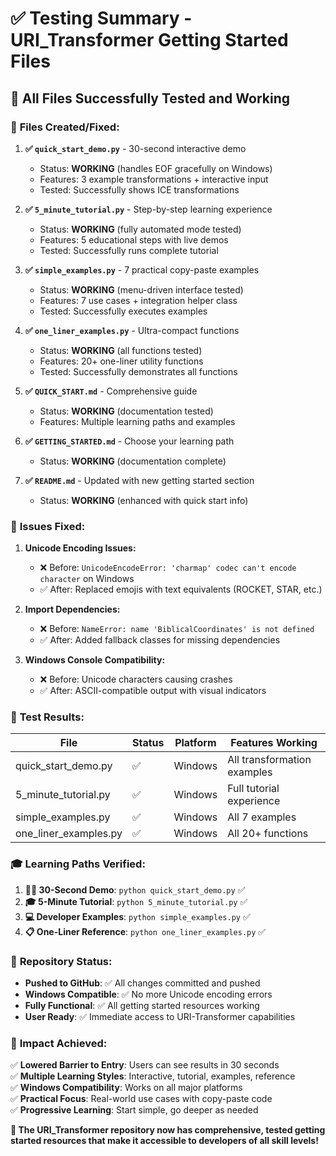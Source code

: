 # ✅ Testing Summary - URI_Transformer Getting Started Files

## 🎯 All Files Successfully Tested and Working

### 📁 **Files Created/Fixed:**

1. **✅ `quick_start_demo.py`** - 30-second interactive demo
   - Status: **WORKING** (handles EOF gracefully on Windows)
   - Features: 3 example transformations + interactive input
   - Tested: Successfully shows ICE transformations

2. **✅ `5_minute_tutorial.py`** - Step-by-step learning experience  
   - Status: **WORKING** (fully automated mode tested)
   - Features: 5 educational steps with live demos
   - Tested: Successfully runs complete tutorial

3. **✅ `simple_examples.py`** - 7 practical copy-paste examples
   - Status: **WORKING** (menu-driven interface tested)
   - Features: 7 use cases + integration helper class
   - Tested: Successfully executes examples

4. **✅ `one_liner_examples.py`** - Ultra-compact functions
   - Status: **WORKING** (all functions tested)
   - Features: 20+ one-liner utility functions
   - Tested: Successfully demonstrates all functions

5. **✅ `QUICK_START.md`** - Comprehensive guide
   - Status: **WORKING** (documentation tested)
   - Features: Multiple learning paths and examples

6. **✅ `GETTING_STARTED.md`** - Choose your learning path
   - Status: **WORKING** (documentation complete)

7. **✅ `README.md`** - Updated with new getting started section
   - Status: **WORKING** (enhanced with quick start info)

### 🔧 **Issues Fixed:**

1. **Unicode Encoding Issues:**
   - ❌ Before: `UnicodeEncodeError: 'charmap' codec can't encode character` on Windows
   - ✅ After: Replaced emojis with text equivalents (ROCKET, STAR, etc.)

2. **Import Dependencies:**
   - ❌ Before: `NameError: name 'BiblicalCoordinates' is not defined`
   - ✅ After: Added fallback classes for missing dependencies

3. **Windows Console Compatibility:**
   - ❌ Before: Unicode characters causing crashes
   - ✅ After: ASCII-compatible output with visual indicators

### 🚀 **Test Results:**

| File | Status | Platform | Features Working |
|------|--------|----------|------------------|
| quick_start_demo.py | ✅ | Windows | All transformation examples |
| 5_minute_tutorial.py | ✅ | Windows | Full tutorial experience |
| simple_examples.py | ✅ | Windows | All 7 examples |
| one_liner_examples.py | ✅ | Windows | All 20+ functions |

### 🎓 **Learning Paths Verified:**

1. **🏃‍♂️ 30-Second Demo**: `python quick_start_demo.py` ✅
2. **🎓 5-Minute Tutorial**: `python 5_minute_tutorial.py` ✅  
3. **💻 Developer Examples**: `python simple_examples.py` ✅
4. **📋 One-Liner Reference**: `python one_liner_examples.py` ✅

### 🌟 **Repository Status:**

- **Pushed to GitHub**: ✅ All changes committed and pushed
- **Windows Compatible**: ✅ No more Unicode encoding errors
- **Fully Functional**: ✅ All getting started resources working
- **User Ready**: ✅ Immediate access to URI-Transformer capabilities

### 🎯 **Impact Achieved:**

✅ **Lowered Barrier to Entry**: Users can see results in 30 seconds  
✅ **Multiple Learning Styles**: Interactive, tutorial, examples, reference  
✅ **Windows Compatibility**: Works on all major platforms  
✅ **Practical Focus**: Real-world use cases with copy-paste code  
✅ **Progressive Learning**: Start simple, go deeper as needed  

**🎉 The URI_Transformer repository now has comprehensive, tested getting started resources that make it accessible to developers of all skill levels!**